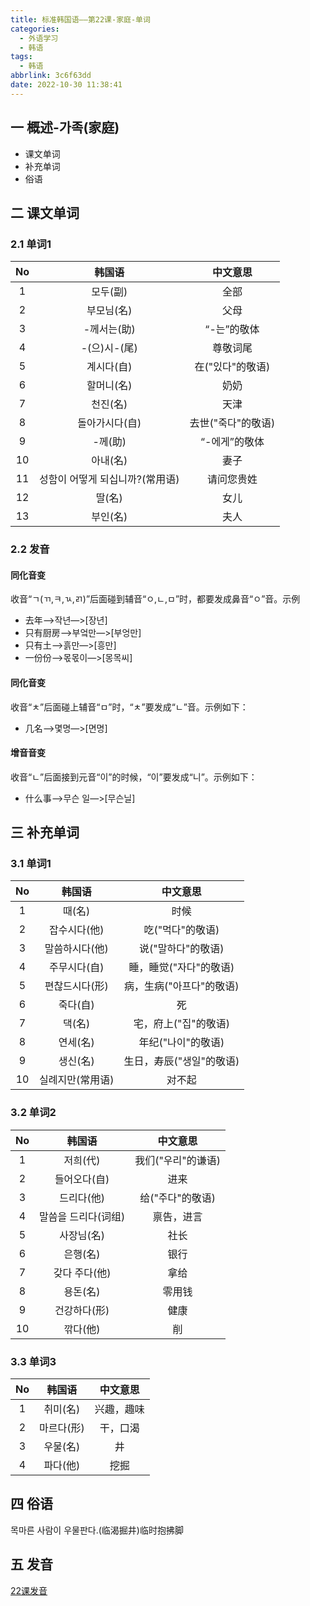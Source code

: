 ```yaml
---
title: 标准韩国语——第22课-家庭-单词
categories:
  - 外语学习
  - 韩语
tags:
  - 韩语
abbrlink: 3c6f63dd
date: 2022-10-30 11:38:41
---
```

## 一 概述-가족(家庭)

* 课文单词
* 补充单词
* 俗语

<!--more-->

## 二 课文单词

### 2.1 单词1

|  No  |              韩国语              |      中文意思      |
| :--: | :------------------------------: | :----------------: |
|  1   |             모두(副)             |        全部        |
|  2   |            부모님(名)            |        父母        |
|  3   |           -께서는(助)            |    “-는”的敬体     |
|  4   |           -(으)시-(尾)           |      尊敬词尾      |
|  5   |            계시다(自)            |  在("있다"的敬语)  |
|  6   |            할머니(名)            |        奶奶        |
|  7   |             천진(名)             |        天津        |
|  8   |          돌아가시다(自)          | 去世("죽다"的敬语) |
|  9   |             -께(助)              |   “-에게”的敬体    |
|  10  |             아내(名)             |        妻子        |
|  11  | 성함이  어떻게 되십니까?(常用语) |     请问您贵姓     |
|  12  |              딸(名)              |        女儿        |
|  13  |             부인(名)             |        夫人        |

### 2.2 发音

#### 同化音变

收音“ㄱ(ㄲ,ㅋ,ㄳ,ㄺ)”后面碰到辅音“ㅇ,ㄴ,ㅁ”时，都要发成鼻音“ㅇ”音。示例

* 去年—>작년—>[장년]
* 只有厨房—>부엌만—>[부엉만]
* 只有土—>흙만—>[흥만]
* 一份份—>몫몫이—>[몽목씨]

#### 同化音变

收音“ㅊ”后面碰上辅音“ㅁ”时，“ㅊ”要发成“ㄴ”音。示例如下：

* 几名—>몇명—>[면명]

#### 增音音变

收音“ㄴ”后面接到元音“이”的时候，“이”要发成“니”。示例如下：

* 什么事—>무슨 일—>[무슨닐]

## 三 补充单词

### 3.1 单词1

|  No  |      韩国语      |         中文意思         |
| :--: | :--------------: | :----------------------: |
|  1   |      때(名)      |           时候           |
|  2   |   잡수시다(他)   |     吃("먹다"的敬语)     |
|  3   |  말씀하시다(他)  |    说("말하다"的敬语)    |
|  4   |   주무시다(自)   |  睡，睡觉("자다"的敬语)  |
|  5   |  편찮드시다(形)  | 病，生病("아프다"的敬语) |
|  6   |     죽다(自)     |            死            |
|  7   |      댁(名)      |   宅，府上("집"的敬语)   |
|  8   |     연세(名)     |    年纪("나이"的敬语)    |
|  9   |     생신(名)     | 生日，寿辰("생일"的敬语) |
|  10  | 실례지만(常用语) |          对不起          |

### 3.2 单词2

|  No  |       韩国语        |      中文意思      |
| :--: | :-----------------: | :----------------: |
|  1   |      저희(代)       | 我们("우리"的谦语) |
|  2   |    들어오다(自)     |        进来        |
|  3   |     드리다(他)      |  给("주다"的敬语)  |
|  4   | 말씀을 드리다(词组) |     禀告，进言     |
|  5   |     사장님(名)      |        社长        |
|  6   |      은행(名)       |        银行        |
|  7   |    갖다 주다(他)    |        拿给        |
|  8   |      용돈(名)       |       零用钱       |
|  9   |    건강하다(形)     |        健康        |
|  10  |      깎다(他)       |         削         |

### 3.3 单词3

|  No  |   韩国语   |  中文意思  |
| :--: | :--------: | :--------: |
|  1   |  취미(名)  | 兴趣，趣味 |
|  2   | 마르다(形) |  干，口渴  |
|  3   |  우물(名)  |     井     |
|  4   |  파다(他)  |    挖掘    |

## 四 俗语

목마른 사람이 우물판다.(临渴掘井)临时抱拂脚

## 五 发音

[22课发音][1]

[1]:https://biz.cli.im/test/MZ485329?coding=I8BDNZ&qrurl=http%3A%2F%2Fqr31.cn%2FI8BDNZ&gtype=2